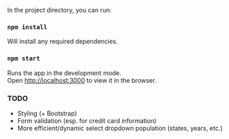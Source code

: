 In the project directory, you can run:

### `npm install`

Will install any required dependencies.

### `npm start`

Runs the app in the development mode.<br />
Open [http://localhost:3000](http://localhost:3000) to view it in the browser.

### TODO

- Styling (+ Bootstrap)
- Form validation (esp. for credit card information)
- More efficient/dynamic select dropdown population (states, years, etc.)
